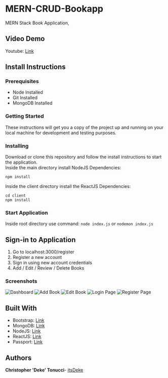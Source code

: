 # MERN-CRUD-Bookapp

MERN Stack Book Application, 

## Video Demo
Youtube: [Link](https://www.youtube.com/watch?v=uebfFGRMg70)

## Install Instructions
### Prerequisites
* Node Installed
* Git Installed
* MongoDB Installed

### Getting Started
These instructions will get you a copy of the project up and running on your local machine for development and testing purposes.

### Installing
Download or clone this repository and follow the install instructions to start the application.  
Inside the main directory install NodeJS Dependencies:
```
npm install
```
Inside the client directory install the ReactJS Dependencies:

```
cd client
npm install
```

### Start Application
Inside root directory use command:
```node index.js``` or ```nodemon index.js```

## Sign-in to Application
1. Go to localhost:3000/register
2. Register a new account
3. Sign in using new account credentials
4. Add / Edit / Review / Delete Books

### Screenshots
![Dashboard](/screenshots/Read.jpg)
![Add Book](/screenshots/Add.jpg)
![Edit Book](/screenshots/Edit.jpg)
![Login Page](/screenshots/Login.jpg)
![Register Page](/screenshots/Register.jpg)

## Built With
* Bootstrap: [Link](http://getbootstrap.com/)
* MongoDB: [Link](https://www.mongodb.com/)
* NodeJS: [Link](https://nodejs.org/en/)
* ReactJS: [Link](https://reactjs.org/)
* Passport: [Link](http://www.passportjs.org/)

## Authors
**Christopher 'Deke' Tonucci**- [itsDeke](https://github.com/itsDeke)
